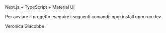 Next.js + TypeScript + Material UI

Per avviare il progetto eseguire i seguenti comandi:
npm install
npm run dev

Veronica Giacobbe